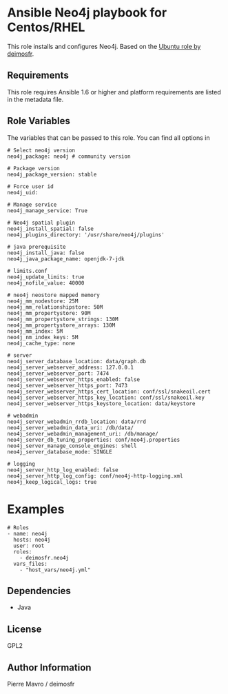 Ansible Neo4j playbook for Centos/RHEL
=====

This role installs and configures Neo4j. Based on the [Ubuntu role by deimosfr](https://github.com/deimosfr/ansible-neo4j).

Requirements
------------

This role requires Ansible 1.6 or higher and platform requirements are listed
in the metadata file.

Role Variables
--------------

The variables that can be passed to this role. You can find all options in

```
# Select neo4j version
neo4j_package: neo4j # community version

# Package version
neo4j_package_version: stable

# Force user id
neo4j_uid:

# Manage service
neo4j_manage_service: True

# Neo4j spatial plugin
neo4j_install_spatial: false
neo4j_plugins_directory: '/usr/share/neo4j/plugins'

# java prerequisite
neo4j_install_java: false
neo4j_java_package_name: openjdk-7-jdk

# limits.conf
neo4j_update_limits: true
neo4j_nofile_value: 40000

# neo4j neostore mapped memory
neo4j_mm_nodestore: 25M
neo4j_mm_relationshipstore: 50M
neo4j_mm_propertystore: 90M
neo4j_mm_propertystore_strings: 130M
neo4j_mm_propertystore_arrays: 130M
neo4j_mm_index: 5M
neo4j_nm_index_keys: 5M
neo4j_cache_type: none

# server
neo4j_server_database_location: data/graph.db
neo4j_server_webserver_address: 127.0.0.1
neo4j_server_webserver_port: 7474
neo4j_server_webserver_https_enabled: false
neo4j_server_webserver_https_port: 7473
neo4j_server_webserver_https_cert_location: conf/ssl/snakeoil.cert
neo4j_server_webserver_https_key_location: conf/ssl/snakeoil.key
neo4j_server_webserver_https_keystore_location: data/keystore

# webadmin
neo4j_server_webadmin_rrdb_location: data/rrd
neo4j_server_webadmin_data_uri: /db/data/
neo4j_server_webadmin_management_uri: /db/manage/
neo4j_server_db_tuning_properties: conf/neo4j.properties
neo4j_server_manage_console_engines: shell
neo4j_server_database_mode: SINGLE

# logging
neo4j_server_http_log_enabled: false
neo4j_server_http_log_config: conf/neo4j-http-logging.xml
neo4j_keep_logical_logs: true
```

Examples
========

```
# Roles
- name: neo4j
  hosts: neo4j
  user: root
  roles:
    - deimosfr.neo4j
  vars_files:
    - "host_vars/neo4j.yml"
```

Dependencies
------------

- Java

License
-------

GPL2

Author Information
------------------

Pierre Mavro / deimosfr
